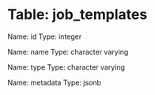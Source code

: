 Table: job_templates
====================

Name: id
Type: integer

Name: name
Type: character varying

Name: type
Type: character varying

Name: metadata
Type: jsonb


